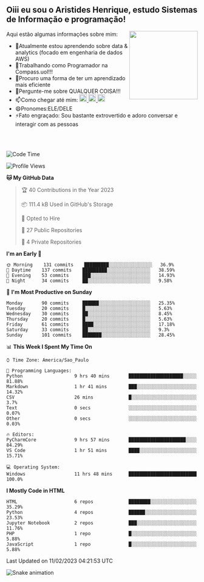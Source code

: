 ## Oiii eu sou o Aristides Henrique, estudo Sistemas de Informação e programação!

<div >
Aqui estão algumas informações sobre mim:<img align="right" height="180em" src="https://user-images.githubusercontent.com/97318481/177042589-45d62122-82a9-4a32-b3a7-87b322825b2f.png">
</div>

- 🌱Atualmente estou aprendendo sobre data & analytics (focado em engenharia de dados AWS)
- 👯Trabalhando como Programador na Compass.uol!!!
- 🤔Procuro uma forma de ter um aprendizado mais eficiente
- 💬Pergunte-me sobre QUALQUER COISA!!!
- 📫Como chegar até mim:
  <a href="https://www.instagram.com/aryhenry/" target="_blank">
  <img src="https://img.shields.io/badge/-Instagram-%23E4405F?style=for-the-badge&logo=instagram&logoColor=black" height="20px">
  </a>
  <a href="https://www.linkedin.com/in/aristides-henrique/" target="_blank">
  <img src="https://img.shields.io/badge/-LinkedIn-%230077B5?style=for-the-badge&logo=linkedin&logoColor=black" height="20px">
  </a> 
  <a href="mailto:arihenriqueuna@gmail.com">
  <img src="https://img.shields.io/badge/-Gmail-%23333?style=for-the-badge&logo=gmail&logoColor=white" height="20px">
  </a>
- 😄Pronomes:ELE/DELE
- ⚡Fato engraçado: Sou bastante extrovertido e adoro conversar e interagir com as pessoas
<br/>
<br/>

<!--START_SECTION:waka-->
![Code Time](http://img.shields.io/badge/Code%20Time-383%20hrs%2039%20mins-blue)

![Profile Views](http://img.shields.io/badge/Profile%20Views-0-blue)

**🐱 My GitHub Data** 

> 🏆 40 Contributions in the Year 2023
 > 
> 📦 111.4 kB Used in GitHub's Storage 
 > 
> 💼 Opted to Hire
 > 
> 📜 27 Public Repositories 
 > 
> 🔑 4 Private Repositories  
 > 
**I'm an Early 🐤** 

```text
🌞 Morning    131 commits    █████████░░░░░░░░░░░░░░░░   36.9% 
🌇 Daytime    137 commits    █████████░░░░░░░░░░░░░░░░   38.59% 
🌃 Evening    53 commits     ███░░░░░░░░░░░░░░░░░░░░░░   14.93% 
🌙 Night      34 commits     ██░░░░░░░░░░░░░░░░░░░░░░░   9.58%

```
📅 **I'm Most Productive on Sunday** 

```text
Monday       90 commits     ██████░░░░░░░░░░░░░░░░░░░   25.35% 
Tuesday      20 commits     █░░░░░░░░░░░░░░░░░░░░░░░░   5.63% 
Wednesday    30 commits     ██░░░░░░░░░░░░░░░░░░░░░░░   8.45% 
Thursday     20 commits     █░░░░░░░░░░░░░░░░░░░░░░░░   5.63% 
Friday       61 commits     ████░░░░░░░░░░░░░░░░░░░░░   17.18% 
Saturday     33 commits     ██░░░░░░░░░░░░░░░░░░░░░░░   9.3% 
Sunday       101 commits    ███████░░░░░░░░░░░░░░░░░░   28.45%

```


📊 **This Week I Spent My Time On** 

```text
⌚︎ Time Zone: America/Sao_Paulo

💬 Programming Languages: 
Python                   9 hrs 40 mins       ████████████████████░░░░░   81.88% 
Markdown                 1 hr 41 mins        ███░░░░░░░░░░░░░░░░░░░░░░   14.32% 
CSV                      26 mins             █░░░░░░░░░░░░░░░░░░░░░░░░   3.7% 
Text                     0 secs              ░░░░░░░░░░░░░░░░░░░░░░░░░   0.07% 
Other                    0 secs              ░░░░░░░░░░░░░░░░░░░░░░░░░   0.03%

🔥 Editors: 
PyCharmCore              9 hrs 57 mins       █████████████████████░░░░   84.29% 
VS Code                  1 hr 51 mins        ████░░░░░░░░░░░░░░░░░░░░░   15.71%

💻 Operating System: 
Windows                  11 hrs 48 mins      █████████████████████████   100.0%

```

**I Mostly Code in HTML** 

```text
HTML                     6 repos             ████████░░░░░░░░░░░░░░░░░   35.29% 
Python                   4 repos             ██████░░░░░░░░░░░░░░░░░░░   23.53% 
Jupyter Notebook         2 repos             ███░░░░░░░░░░░░░░░░░░░░░░   11.76% 
PHP                      1 repo              █░░░░░░░░░░░░░░░░░░░░░░░░   5.88% 
JavaScript               1 repo              █░░░░░░░░░░░░░░░░░░░░░░░░   5.88%

```



 Last Updated on 11/02/2023 04:21:53 UTC
<!--END_SECTION:waka-->

![Snake animation](https://github.com/arihenrique/arihenrique/blob/output/github-contribution-grid-snake.svg)
